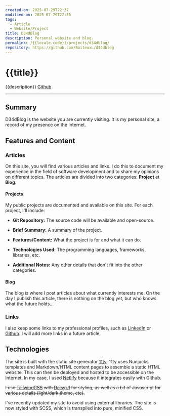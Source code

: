 ```yaml
---
created-on: 2025-07-29T22:37
modified-on: 2025-07-29T22:55
tags:
  - Article
  - Website/Project
title: D34dBlog
description: Personal website and blog.
permalink: /{{locale.code}}/projects/d34dblog/
repository: https://github.com/BoiteuxL/d34dblog
---
```


# {{title}}
{{description}} [Github]({{repository}})

---

## Summary
D34dBlog is the website you are currently visiting. It is my personal site, a record of my presence on the Internet.

## Features and Content
### Articles
On this site, you will find various articles and links. I do this to document my experience in the field of software development and to share my opinions on different topics. The articles are divided into two categories: **Project** et **Blog**.
#### Projects
My public projects are documented and available on this site. For each project, I'll include:

- **Git Repository:** The source code will be available and open-source.

- **Brief Summary:** A summary of the project.

- **Features/Content:** What the project is for and what it can do.

- **Technologies Used:** The programming languages, frameworks, libraries, etc.

- **Additional Notes:** Any other details that don't fit into the other categories.

#### Blog
The blog is where I post articles about what currently interests me. On the day I publish this article, there is nothing on the blog yet, but who knows what the future holds...

### Links
I also keep some links to my professional profiles, such as [LinkedIn](https://www.linkedin.com/in/boiteuxl/) or [Github](https://github.com/BoiteuxL). I will add more links in a future article.
## Technologies
The site is built with the static site generator [11ty](https://www.11ty.dev/). 11ty uses Nunjucks templates and Markdown/HTML content pages to assemble a static HTML website. This can then be deployed and hosted to be accessible on the Internet. In my case, I used [Netlify](https://www.netlify.com/) because it integrates easily with Github.

~~I use [TailwindCSS](https://tailwindcss.com/) with [DaisyUI](https://daisyui.com/) for styling, as well as a bit of Javascript for various details (light/dark theme, etc).~~

I've recently updated my site to avoid using external libraries. The site is now styled with SCSS, which is transpiled into pure, minified CSS.